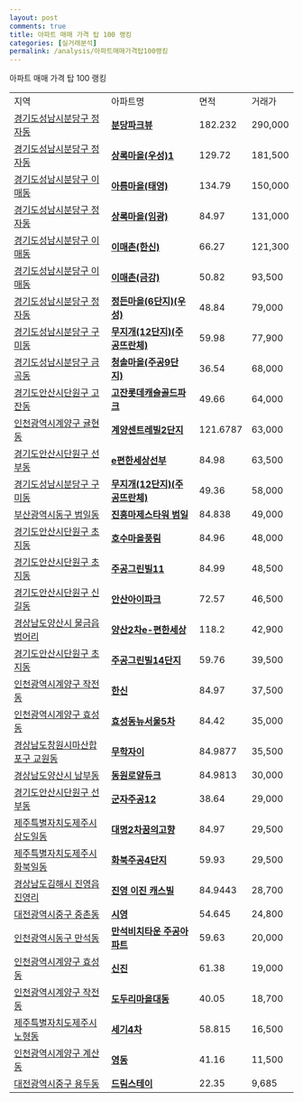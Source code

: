 ```yaml
---
layout: post
comments: true
title: 아파트 매매 가격 탑 100 랭킹
categories: [실거래분석]
permalink: /analysis/아파트매매가격탑100랭킹
---
```


아파트 매매 가격 탑 100 랭킹

<table>
  <tr>
    <td>지역</td>
    <td>아파트명</td>
    <td>면적</td>
    <td>거래가</td>
  </tr>

  <tr>
    <td><a href="/apt/경기도성남시분당구정자동">경기도성남시분당구 정자동</a></td>
    <td style="font-weight: bold;"><a href="https://search.naver.com/search.naver?query=정자동 분당파크뷰">분당파크뷰</a></td>
    <td>182.232</td>
    <td>290,000</td>
  </tr>

  <tr>
    <td><a href="/apt/경기도성남시분당구정자동">경기도성남시분당구 정자동</a></td>
    <td style="font-weight: bold;"><a href="https://search.naver.com/search.naver?query=정자동 상록마을(우성)1">상록마을(우성)1</a></td>
    <td>129.72</td>
    <td>181,500</td>
  </tr>

  <tr>
    <td><a href="/apt/경기도성남시분당구이매동">경기도성남시분당구 이매동</a></td>
    <td style="font-weight: bold;"><a href="https://search.naver.com/search.naver?query=이매동 아름마을(태영)">아름마을(태영)</a></td>
    <td>134.79</td>
    <td>150,000</td>
  </tr>

  <tr>
    <td><a href="/apt/경기도성남시분당구정자동">경기도성남시분당구 정자동</a></td>
    <td style="font-weight: bold;"><a href="https://search.naver.com/search.naver?query=정자동 상록마을(임광)">상록마을(임광)</a></td>
    <td>84.97</td>
    <td>131,000</td>
  </tr>

  <tr>
    <td><a href="/apt/경기도성남시분당구이매동">경기도성남시분당구 이매동</a></td>
    <td style="font-weight: bold;"><a href="https://search.naver.com/search.naver?query=이매동 이매촌(한신)">이매촌(한신)</a></td>
    <td>66.27</td>
    <td>121,300</td>
  </tr>

  <tr>
    <td><a href="/apt/경기도성남시분당구이매동">경기도성남시분당구 이매동</a></td>
    <td style="font-weight: bold;"><a href="https://search.naver.com/search.naver?query=이매동 이매촌(금강)">이매촌(금강)</a></td>
    <td>50.82</td>
    <td>93,500</td>
  </tr>

  <tr>
    <td><a href="/apt/경기도성남시분당구정자동">경기도성남시분당구 정자동</a></td>
    <td style="font-weight: bold;"><a href="https://search.naver.com/search.naver?query=정자동 정든마을(6단지)(우성)">정든마을(6단지)(우성)</a></td>
    <td>48.84</td>
    <td>79,000</td>
  </tr>

  <tr>
    <td><a href="/apt/경기도성남시분당구구미동">경기도성남시분당구 구미동</a></td>
    <td style="font-weight: bold;"><a href="https://search.naver.com/search.naver?query=구미동 무지개(12단지)(주공뜨란체)">무지개(12단지)(주공뜨란체)</a></td>
    <td>59.98</td>
    <td>77,900</td>
  </tr>

  <tr>
    <td><a href="/apt/경기도성남시분당구금곡동">경기도성남시분당구 금곡동</a></td>
    <td style="font-weight: bold;"><a href="https://search.naver.com/search.naver?query=금곡동 청솔마을(주공9단지)">청솔마을(주공9단지)</a></td>
    <td>36.54</td>
    <td>68,000</td>
  </tr>

  <tr>
    <td><a href="/apt/경기도안산시단원구고잔동">경기도안산시단원구 고잔동</a></td>
    <td style="font-weight: bold;"><a href="https://search.naver.com/search.naver?query=고잔동 고잔롯데캐슬골드파크">고잔롯데캐슬골드파크</a></td>
    <td>49.66</td>
    <td>64,000</td>
  </tr>

  <tr>
    <td><a href="/apt/인천광역시계양구귤현동">인천광역시계양구 귤현동</a></td>
    <td style="font-weight: bold;"><a href="https://search.naver.com/search.naver?query=귤현동 계양센트레빌2단지">계양센트레빌2단지</a></td>
    <td>121.6787</td>
    <td>63,000</td>
  </tr>

  <tr>
    <td><a href="/apt/경기도안산시단원구선부동">경기도안산시단원구 선부동</a></td>
    <td style="font-weight: bold;"><a href="https://search.naver.com/search.naver?query=선부동 e편한세상선부">e편한세상선부</a></td>
    <td>84.98</td>
    <td>63,500</td>
  </tr>

  <tr>
    <td><a href="/apt/경기도성남시분당구구미동">경기도성남시분당구 구미동</a></td>
    <td style="font-weight: bold;"><a href="https://search.naver.com/search.naver?query=구미동 무지개(12단지)(주공뜨란체)">무지개(12단지)(주공뜨란체)</a></td>
    <td>49.36</td>
    <td>58,000</td>
  </tr>

  <tr>
    <td><a href="/apt/부산광역시동구범일동">부산광역시동구 범일동</a></td>
    <td style="font-weight: bold;"><a href="https://search.naver.com/search.naver?query=범일동 진흥마제스타워 범일">진흥마제스타워 범일</a></td>
    <td>84.838</td>
    <td>49,000</td>
  </tr>

  <tr>
    <td><a href="/apt/경기도안산시단원구초지동">경기도안산시단원구 초지동</a></td>
    <td style="font-weight: bold;"><a href="https://search.naver.com/search.naver?query=초지동 호수마을풍림">호수마을풍림</a></td>
    <td>84.96</td>
    <td>48,000</td>
  </tr>

  <tr>
    <td><a href="/apt/경기도안산시단원구초지동">경기도안산시단원구 초지동</a></td>
    <td style="font-weight: bold;"><a href="https://search.naver.com/search.naver?query=초지동 주공그린빌11">주공그린빌11</a></td>
    <td>84.99</td>
    <td>48,500</td>
  </tr>

  <tr>
    <td><a href="/apt/경기도안산시단원구신길동">경기도안산시단원구 신길동</a></td>
    <td style="font-weight: bold;"><a href="https://search.naver.com/search.naver?query=신길동 안산아이파크">안산아이파크</a></td>
    <td>72.57</td>
    <td>46,500</td>
  </tr>

  <tr>
    <td><a href="/apt/경상남도양산시물금읍 범어리">경상남도양산시 물금읍 범어리</a></td>
    <td style="font-weight: bold;"><a href="https://search.naver.com/search.naver?query=물금읍 범어리 양산2차e-편한세상">양산2차e-편한세상</a></td>
    <td>118.2</td>
    <td>42,900</td>
  </tr>

  <tr>
    <td><a href="/apt/경기도안산시단원구초지동">경기도안산시단원구 초지동</a></td>
    <td style="font-weight: bold;"><a href="https://search.naver.com/search.naver?query=초지동 주공그린빌14단지">주공그린빌14단지</a></td>
    <td>59.76</td>
    <td>39,500</td>
  </tr>

  <tr>
    <td><a href="/apt/인천광역시계양구작전동">인천광역시계양구 작전동</a></td>
    <td style="font-weight: bold;"><a href="https://search.naver.com/search.naver?query=작전동 한신">한신</a></td>
    <td>84.97</td>
    <td>37,500</td>
  </tr>

  <tr>
    <td><a href="/apt/인천광역시계양구효성동">인천광역시계양구 효성동</a></td>
    <td style="font-weight: bold;"><a href="https://search.naver.com/search.naver?query=효성동 효성동뉴서울5차">효성동뉴서울5차</a></td>
    <td>84.42</td>
    <td>35,000</td>
  </tr>

  <tr>
    <td><a href="/apt/경상남도창원시마산합포구교원동">경상남도창원시마산합포구 교원동</a></td>
    <td style="font-weight: bold;"><a href="https://search.naver.com/search.naver?query=교원동 무학자이">무학자이</a></td>
    <td>84.9877</td>
    <td>35,500</td>
  </tr>

  <tr>
    <td><a href="/apt/경상남도양산시남부동">경상남도양산시 남부동</a></td>
    <td style="font-weight: bold;"><a href="https://search.naver.com/search.naver?query=남부동 동원로얄듀크">동원로얄듀크</a></td>
    <td>84.9813</td>
    <td>30,000</td>
  </tr>

  <tr>
    <td><a href="/apt/경기도안산시단원구선부동">경기도안산시단원구 선부동</a></td>
    <td style="font-weight: bold;"><a href="https://search.naver.com/search.naver?query=선부동 군자주공12">군자주공12</a></td>
    <td>38.64</td>
    <td>29,000</td>
  </tr>

  <tr>
    <td><a href="/apt/제주특별자치도제주시삼도일동">제주특별자치도제주시 삼도일동</a></td>
    <td style="font-weight: bold;"><a href="https://search.naver.com/search.naver?query=삼도일동 대명2차꿈의고향">대명2차꿈의고향</a></td>
    <td>84.97</td>
    <td>29,500</td>
  </tr>

  <tr>
    <td><a href="/apt/제주특별자치도제주시화북일동">제주특별자치도제주시 화북일동</a></td>
    <td style="font-weight: bold;"><a href="https://search.naver.com/search.naver?query=화북일동 화북주공4단지">화북주공4단지</a></td>
    <td>59.93</td>
    <td>29,500</td>
  </tr>

  <tr>
    <td><a href="/apt/경상남도김해시진영읍 진영리">경상남도김해시 진영읍 진영리</a></td>
    <td style="font-weight: bold;"><a href="https://search.naver.com/search.naver?query=진영읍 진영리 진영 이진 캐스빌">진영 이진 캐스빌</a></td>
    <td>84.9443</td>
    <td>28,700</td>
  </tr>

  <tr>
    <td><a href="/apt/대전광역시중구중촌동">대전광역시중구 중촌동</a></td>
    <td style="font-weight: bold;"><a href="https://search.naver.com/search.naver?query=중촌동 시영">시영</a></td>
    <td>54.645</td>
    <td>24,800</td>
  </tr>

  <tr>
    <td><a href="/apt/인천광역시동구만석동">인천광역시동구 만석동</a></td>
    <td style="font-weight: bold;"><a href="https://search.naver.com/search.naver?query=만석동 만석비치타운 주공아파트">만석비치타운 주공아파트</a></td>
    <td>59.63</td>
    <td>20,000</td>
  </tr>

  <tr>
    <td><a href="/apt/인천광역시계양구효성동">인천광역시계양구 효성동</a></td>
    <td style="font-weight: bold;"><a href="https://search.naver.com/search.naver?query=효성동 신진">신진</a></td>
    <td>61.38</td>
    <td>19,000</td>
  </tr>

  <tr>
    <td><a href="/apt/인천광역시계양구작전동">인천광역시계양구 작전동</a></td>
    <td style="font-weight: bold;"><a href="https://search.naver.com/search.naver?query=작전동 도두리마을대동">도두리마을대동</a></td>
    <td>40.05</td>
    <td>18,700</td>
  </tr>

  <tr>
    <td><a href="/apt/제주특별자치도제주시노형동">제주특별자치도제주시 노형동</a></td>
    <td style="font-weight: bold;"><a href="https://search.naver.com/search.naver?query=노형동 세기4차">세기4차</a></td>
    <td>58.815</td>
    <td>16,500</td>
  </tr>

  <tr>
    <td><a href="/apt/인천광역시계양구계산동">인천광역시계양구 계산동</a></td>
    <td style="font-weight: bold;"><a href="https://search.naver.com/search.naver?query=계산동 영동">영동</a></td>
    <td>41.16</td>
    <td>11,500</td>
  </tr>

  <tr>
    <td><a href="/apt/대전광역시중구용두동">대전광역시중구 용두동</a></td>
    <td style="font-weight: bold;"><a href="https://search.naver.com/search.naver?query=용두동 드림스테이">드림스테이</a></td>
    <td>22.35</td>
    <td>9,685</td>
  </tr>

</table>
